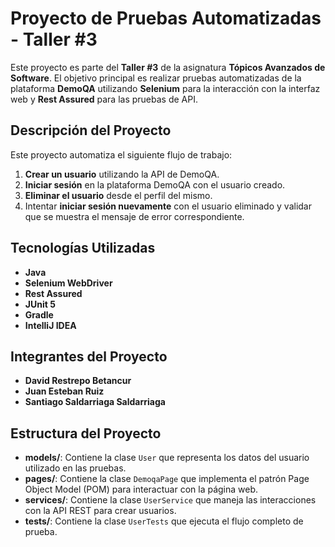 # Proyecto de Pruebas Automatizadas - Taller #3

Este proyecto es parte del **Taller #3** de la asignatura **Tópicos Avanzados de Software**. El objetivo principal es realizar pruebas automatizadas de la plataforma **DemoQA** utilizando **Selenium** para la interacción con la interfaz web y **Rest Assured** para las pruebas de API.

## Descripción del Proyecto

Este proyecto automatiza el siguiente flujo de trabajo:

1. **Crear un usuario** utilizando la API de DemoQA.
2. **Iniciar sesión** en la plataforma DemoQA con el usuario creado.
3. **Eliminar el usuario** desde el perfil del mismo.
4. Intentar **iniciar sesión nuevamente** con el usuario eliminado y validar que se muestra el mensaje de error correspondiente.

## Tecnologías Utilizadas

- **Java**
- **Selenium WebDriver**
- **Rest Assured**
- **JUnit 5**
- **Gradle**
- **IntelliJ IDEA**

## Integrantes del Proyecto

- **David Restrepo Betancur**
- **Juan Esteban Ruiz**
- **Santiago Saldarriaga Saldarriaga**

## Estructura del Proyecto

- **models/**: Contiene la clase `User` que representa los datos del usuario utilizado en las pruebas.
- **pages/**: Contiene la clase `DemoqaPage` que implementa el patrón Page Object Model (POM) para interactuar con la página web.
- **services/**: Contiene la clase `UserService` que maneja las interacciones con la API REST para crear usuarios.
- **tests/**: Contiene la clase `UserTests` que ejecuta el flujo completo de prueba.
